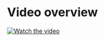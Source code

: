 # Video overview
[![Watch the video](https://raw.githubusercontent.com/amrkhaledccd/spring-boot-jwt-social-auth/master/thumbnail.png)](https://www.youtube.com/watch?v=fgfSyAQD24k)

